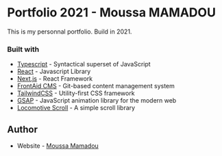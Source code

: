 # Portfolio 2021 - Moussa MAMADOU

This is my personnal portfolio. Build in 2021.

### Built with

- [Typescript](https://www.typescriptlang.org/) -  Syntactical superset of JavaScript 
- [React](https://reactjs.org/) - Javascript Library
- [Next.js](https://nextjs.org/) - React Framework 
- [FrontAid CMS](https://nextjs.org/) - Git-based content management system
- [TailwindCSS](https://tailwindcss.com/) - Utility-first CSS framework
- [GSAP](https://greensock.com/gsap/) - JavaScript animation library for the modern web
- [Locomotive Scroll](https://locomotivemtl.github.io/locomotive-scroll/) - A simple scroll library


## Author

- Website - [Moussa Mamadou](http://www.moussamamadou.com)
